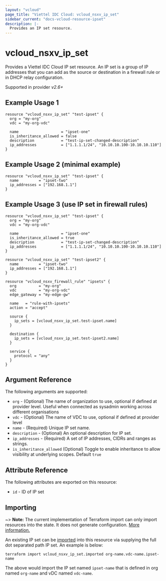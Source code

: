 ```yaml
---
layout: "vcloud"
page_title: "Viettel IDC Cloud: vcloud_nsxv_ip_set"
sidebar_current: "docs-vcloud-resource-ipset"
description: |-
  Provides an IP set resource.
---
```


# vcloud\_nsxv\_ip\_set

Provides a Viettel IDC Cloud IP set resource. An IP set is a group of IP addresses that you can add as
  the source or destination in a firewall rule or in DHCP relay configuration.


Supported in provider *v2.6+*

## Example Usage 1

```hcl
resource "vcloud_nsxv_ip_set" "test-ipset" {
  org = "my-org"
  vdc = "my-org-vdc"

  name                   = "ipset-one"
  is_inheritance_allowed = false
  description            = "test-ip-set-changed-description"
  ip_addresses           = ["1.1.1.1/24", "10.10.10.100-10.10.10.110"]
}
```

## Example Usage 2 (minimal example)

```hcl
resource "vcloud_nsxv_ip_set" "test-ipset" {
  name         = "ipset-two"
  ip_addresses = ["192.168.1.1"]
}
```

## Example Usage 3 (use IP set in firewall rules)

```hcl
resource "vcloud_nsxv_ip_set" "test-ipset" {
  org = "my-org"
  vdc = "my-org-vdc"

  name                   = "ipset-one"
  is_inheritance_allowed = true
  description            = "test-ip-set-changed-description"
  ip_addresses           = ["1.1.1.1/24", "10.10.10.100-10.10.10.110"]
}

resource "vcloud_nsxv_ip_set" "test-ipset2" {
  name         = "ipset-two"
  ip_addresses = ["192.168.1.1"]
}

resource "vcloud_nsxv_firewall_rule" "ipsets" {
  org          = "my-org"
  vdc          = "my-org-vdc"
  edge_gateway = "my-edge-gw"

  name   = "rule-with-ipsets"
  action = "accept"

  source {
    ip_sets = [vcloud_nsxv_ip_set.test-ipset.name]
  }

  destination {
    ip_sets = [vcloud_nsxv_ip_set.test-ipset2.name]
  }

  service {
    protocol = "any"
  }
}
```

## Argument Reference

The following arguments are supported:

* `org` - (Optional) The name of organization to use, optional if defined at provider level. Useful when connected as sysadmin working across different organisations
* `vdc` - (Optional) The name of VDC to use, optional if defined at provider level
* `name` - (Required) Unique IP set name.
* `description` - (Optional) An optional description for IP set.
* `ip_addresses` - (Required) A set of IP addresses, CIDRs and ranges as strings.
* `is_inheritance_allowed` (Optional) Toggle to enable inheritance to allow visibility at underlying scopes. Default `true`

## Attribute Reference

The following attributes are exported on this resource:

* `id` - ID of IP set

## Importing

~> **Note:** The current implementation of Terraform import can only import resources into the state.
It does not generate configuration. [More information.](https://www.terraform.io/docs/import/)

An existing IP set can be [imported][docs-import] into this resource via supplying the full dot
separated path IP set. An example is below:

[docs-import]: https://www.terraform.io/docs/import/

```
terraform import vcloud_nsxv_ip_set.imported org-name.vdc-name.ipset-name
```

The above would import the IP set named `ipset-name` that is defined in org named `org-name` and vDC
named `vdc-name`.
